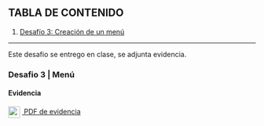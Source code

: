 ## **TABLA DE CONTENIDO**
1. [Desafío 3: Creación de un menú](#desafio-3-menu)

---

Este desafio se entrego en clase, se adjunta evidencia.

### Desafio 3 | Menú <a id="desafio-3-menu"></a>
#### Evidencia
<a href="https://drive.google.com/file/d/1YthcTXkhBmoCuO7zyYnlCTKm9q1vDHEk/view?usp=sharing">
  <img src="https://upload.wikimedia.org/wikipedia/commons/8/87/PDF_file_icon.svg" width="24" style="vertical-align:middle; margin-right:4px;">
  PDF de evidencia
</a>
